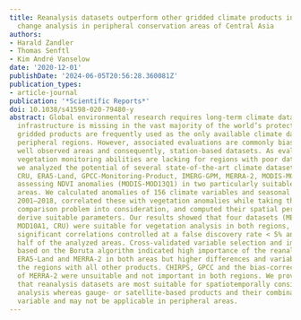 ```yaml
---
title: Reanalysis datasets outperform other gridded climate products in vegetation
  change analysis in peripheral conservation areas of Central Asia
authors:
- Harald Zandler
- Thomas Senftl
- Kim André Vanselow
date: '2020-12-01'
publishDate: '2024-06-05T20:56:28.360081Z'
publication_types:
- article-journal
publication: '*Scientific Reports*'
doi: 10.1038/s41598-020-79480-y
abstract: Global environmental research requires long-term climate data. Yet, meteorological
  infrastructure is missing in the vast majority of the world’s protected areas. Therefore,
  gridded products are frequently used as the only available climate data source in
  peripheral regions. However, associated evaluations are commonly biased towards
  well observed areas and consequently, station-based datasets. As evaluations on
  vegetation monitoring abilities are lacking for regions with poor data availability,
  we analyzed the potential of several state-of-the-art climate datasets (CHIRPS,
  CRU, ERA5-Land, GPCC-Monitoring-Product, IMERG-GPM, MERRA-2, MODIS-MOD10A1) for
  assessing NDVI anomalies (MODIS-MOD13Q1) in two particularly suitable remote conservation
  areas. We calculated anomalies of 156 climate variables and seasonal periods during
  2001–2018, correlated these with vegetation anomalies while taking the multiple
  comparison problem into consideration, and computed their spatial performance to
  derive suitable parameters. Our results showed that four datasets (MERRA-2, ERA5-Land,
  MOD10A1, CRU) were suitable for vegetation analysis in both regions, by showing
  significant correlations controlled at a false discovery rate < 5% and in more than
  half of the analyzed areas. Cross-validated variable selection and importance assessment
  based on the Boruta algorithm indicated high importance of the reanalysis datasets
  ERA5-Land and MERRA-2 in both areas but higher differences and variability between
  the regions with all other products. CHIRPS, GPCC and the bias-corrected version
  of MERRA-2 were unsuitable and not important in both regions. We provide evidence
  that reanalysis datasets are most suitable for spatiotemporally consistent environmental
  analysis whereas gauge- or satellite-based products and their combinations are highly
  variable and may not be applicable in peripheral areas.
---
```


